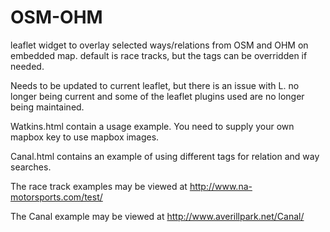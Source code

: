 # OSM-OHM
leaflet widget to overlay selected ways/relations from OSM and OHM on
embedded map. default is race tracks, but the tags can be overridden if
needed.

Needs to be updated to current leaflet, but there is an issue with L. no
longer being current and some of the leaflet plugins used are no longer
being maintained.

Watkins.html contain a usage example. You need to supply your own
mapbox key to use mapbox images.

Canal.html contains an example of using different tags for relation and
way searches.

The race track examples may be viewed at http://www.na-motorsports.com/test/

The Canal example may be viewed at http://www.averillpark.net/Canal/
